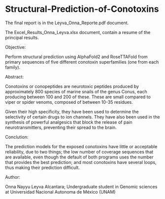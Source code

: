 # Structural-Prediction-of-Conotoxins


The final report is in the Leyva_Onna_Reporte.pdf document.

The Excel_Results_Onna_Leyva.xlsx document, contain a resume of the principal results.

Objective: 

Perform structural prediction using AlphaFold2 and RoseTTAFold from primary sequences of five different conotoxin superfamilies (one from each family).

Abstract: 

Conotoxins or conopeptides are neurotoxic peptides produced by approximately 800 species of marine snails of the genus Conus, each producing between 100 and 200 of these. These are small compared to viper or spider venoms, composed of between 10-35 residues.

Given their high specificity, they have been used to determine the selectivity of certain drugs to ion channels. They have also been used in the synthesis of powerful analgesics that block the release of pain neurotransmitters, preventing their spread to the brain.


Conclution: 

The prediction models for the exposed conotoxins have little or acceptable reliability, due to two things; the low number of coverage sequences that are available, even though the default of both programs uses the number that provides the best prediction; and most conotoxins have several loops, thus making their prediction difficult.


Author:
    
Onna Nayyu Leyva Alcantara; Undergraduate student in Genomic sciences at Universidad Nacional Autonoma de México (UNAM)
